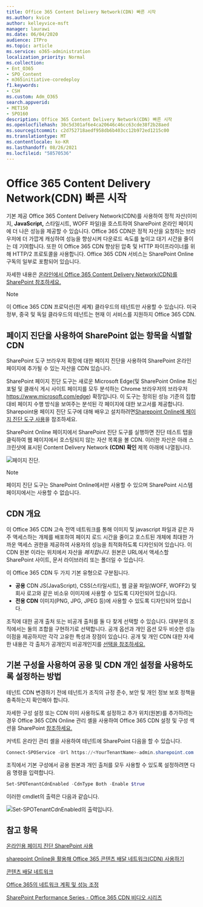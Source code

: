 ```yaml
---
title: Office 365 Content Delivery Network(CDN) 빠른 시작
ms.author: kvice
author: kelleyvice-msft
manager: laurawi
ms.date: 06/04/2020
audience: ITPro
ms.topic: article
ms.service: o365-administration
localization_priority: Normal
ms.collection:
- Ent_O365
- SPO_Content
- m365initiative-coredeploy
f1.keywords:
- CSH
ms.custom: Adm_O365
search.appverid:
- MET150
- SPO160
description: Office 365 Content Delivery Network(CDN) 빠른 시작
ms.openlocfilehash: 30c5d301af6e4ca20646c46cc63cde38f2b28aed
ms.sourcegitcommit: c2d752718aedf958db6b403cc12b972ed1215c00
ms.translationtype: MT
ms.contentlocale: ko-KR
ms.lasthandoff: 08/26/2021
ms.locfileid: "58570536"
---
```

# <a name="office-365-content-delivery-network-cdn-quickstart"></a>Office 365 Content Delivery Network(CDN) 빠른 시작

기본 제공 Office 365 Content Delivery Network(CDN)를 사용하여 정적 자산(이미지, **JavaScript,** 스타일시트, WOFF 파일)을 호스트하여 SharePoint 온라인 페이지에 더 나은 성능을 제공할 수 있습니다. Office 365 CDN은 정적 자산을 요청하는 브라우저에 더 가깝게 캐싱하여 성능을 향상시켜 다운로드 속도를 높이고 대기 시간을 줄이는 데 기여합니다. 또한 이 Office 365 CDN 향상된 압축 및 HTTP 파이프라이너를 위해 HTTP/2 프로토콜을 사용합니다. Office 365 CDN 서비스는 SharePoint Online 구독의 일부로 포함되어 있습니다.

자세한 내용은 [온라인에서 Office 365 Content Delivery Network(CDN)를 SharePoint 참조하세요.](use-microsoft-365-cdn-with-spo.md)

>[!NOTE]
>이 Office 365 CDN 프로덕션(전 세계) 클라우드의 테넌트만 사용할 수 있습니다. 미국 정부, 중국 및 독일 클라우드의 테넌트는 현재 이 서비스를 지원하지 Office 365 CDN.

## <a name="use-the-page-diagnostics-for-sharepoint-tool-to-identify-items-not-in-cdn"></a>페이지 진단을 사용하여 SharePoint 없는 항목을 식별할 CDN

SharePoint 도구  브라우저 확장에 대한 페이지 진단을 사용하여 SharePoint 온라인 페이지에 추가될 수 있는 자산을 CDN 있습니다.

SharePoint  페이지 진단 도구는 새로운 Microsoft Edge(및 SharePoint Online 최신 포털 및 클래식 게시 사이트 페이지를 모두 분석하는 Chrome 브라우저의 브라우저 https://www.microsoft.com/edge) 확장입니다. 이 도구는 정의된 성능 기준의 집합 대비 페이지 수행 방식을 보여주는 분석된 각 페이지에 대한 보고서를 제공합니다. Sharepoint용 페이지 진단 도구에 대해 배우고 설치하려면[Sharepoint Online에 페이지 진단 도구 사용](./page-diagnostics-for-spo.md)을 참조하세요.

SharePoint Online 페이지에서 SharePoint 진단 도구를 실행하면 진단 테스트 탭을 클릭하여 웹  페이지에서 호스팅되지 않는 자산 목록을 볼 CDN. 이러한 자산은 아래 스크린샷에 표시된 Content Delivery Network **(CDN) 확인** 제목 아래에 나열됩니다.

![페이지 진단.](../media/page-diagnostics-for-spo/pagediag-results-general.PNG)

>[!NOTE]
>페이지 진단 도구는 SharePoint Online에서만 사용할 수 있으며 SharePoint 시스템 페이지에서는 사용할 수 없습니다.

## <a name="cdn-overview"></a>CDN 개요

이 Office 365 CDN 고속 전역 네트워크를 통해 이미지 및 javascript 파일과 같은 자주 액세스하는 개체를 배포하여 페이지 로드 시간을 줄이고 호스트된 개체에 최대한 가까운 액세스 권한을 제공하여 사용자의 성능을 최적화하도록 디자인되어 있습니다. 이 CDN 원본 이라는 위치에서 자산을 _페치합니다._ 원본은 URL에서 액세스할 SharePoint 사이트, 문서 라이브러리 또는 폴더일 수 있습니다.

이 Office 365 CDN 두 가지 기본 유형으로 구분됩니다.

- **공용** CDN JS(JavaScript), CSS(스타일시트), 웹 글꼴 파일(WOFF, WOFF2) 및 회사 로고와 같은 비소유 이미지에 사용할 수 있도록 디자인되어 있습니다.
- **전용 CDN** 이미지(PNG, JPG, JPEG 등)에 사용할 수 있도록 디자인되어 있습니다.

조직에 대한 공개 출처 또는 비공개 출처를 둘 다 찾게 선택할 수 있습니다. 대부분의 조직에서는 둘의 조합을 구현하기로 선택합니다. 공개 옵션과 개인 옵션 모두 비슷한 성능 이점을 제공하지만 각각 고유한 특성과 장점이 있습니다. 공개 및 개인 CDN 대한 자세한 내용은 각 출처가 공개인지 비공개인지를 [선택을 참조하세요.](use-microsoft-365-cdn-with-spo.md#CDNOriginChoosePublicPrivate)

## <a name="how-to-enable-public-and-private-cdn-with-the-default-configuration"></a>기본 구성을 사용하여 공용 및 CDN 개인 설정을 사용하도록 설정하는 방법
테넌트 CDN 변경하기 전에 테넌트가 조직의 규정 준수, 보안 및 개인 정보 보호 정책을 충족하는지 확인해야 합니다.

자세한 구성 설정 또는 CDN 이미 사용하도록 설정하고 추가 위치(원본)를 추가하려는 경우 Office 365 CDN Online 관리 셸을 사용하여 Office 365 CDN 설정 및 구성 섹션을 SharePoint [참조하세요.](use-microsoft-365-cdn-with-spo.md#set-up-and-configure-the-office-365-cdn-by-using-the-sharepoint-online-management-shell)

커넥트 온라인 관리 셸을 사용하여 테넌트에 SharePoint 다음을 할 수 있습니다.

```PowerShell
Connect-SPOService -Url https://<YourTenantName>-admin.sharepoint.com
```

조직에서 기본 구성에서 공용 원본과 개인 출처를 모두 사용할 수 있도록 설정하려면 다음 명령을 입력합니다.

```PowerShell
Set-SPOTenantCdnEnabled -CdnType Both -Enable $true
```

이러한 cmdlet의 출력은 다음과 같습니다.

![Set-SPOTenantCdnEnabled의 출력입니다.](../media/O365-CDN/o365-cdn-enable-output.png)

## <a name="see-also"></a>참고 항목

[온라인용 페이지 진단 SharePoint 사용](./page-diagnostics-for-spo.md)

[sharepoint Online을 활용해 Office 365 콘텐츠 배달 네트워크(CDN) 사용하기](use-microsoft-365-cdn-with-spo.md)

[콘텐츠 배달 네트워크](./content-delivery-networks.md)

[Office 365의 네트워크 계획 및 성능 조정](./network-planning-and-performance.md)

[SharePoint Performance Series - Office 365 CDN 비디오 시리즈](https://www.youtube.com/playlist?list=PLR9nK3mnD-OWMfr1BA9mr5oCw2aJXw4WA)